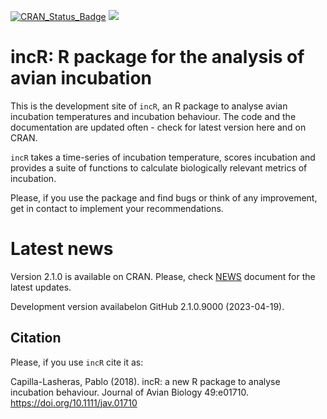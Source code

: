 [![CRAN_Status_Badge](https://www.r-pkg.org/badges/version/incR)](https://cran.r-project.org/package=incR)
[![](https://cranlogs.r-pkg.org/badges/grand-total/incR)](https://cran.r-project.org/package=incR)


# incR: R package for the analysis of avian incubation

This is the development site of `incR`, an R package to analyse avian incubation temperatures and
incubation behaviour. 
The code and the documentation are updated often - check for latest version here and on CRAN.

`incR` takes a time-series of incubation temperature, scores incubation and provides
a suite of functions to calculate biologically relevant metrics of incubation.

Please, if you use the package and find bugs or think of any improvement, get in 
contact to implement your recommendations. 

# Latest news

Version 2.1.0 is available on CRAN. Please, check [NEWS](https://github.com/PabloCapilla/incR/blob/master/NEWS.md) document for the latest updates.

Development version availabelon GitHub 2.1.0.9000 (2023-04-19).


## Citation
Please, if you use `incR` cite it as:

Capilla-Lasheras, Pablo (2018). incR: a new R package to analyse incubation behaviour. 
Journal of Avian Biology 49:e01710. https://doi.org/10.1111/jav.01710